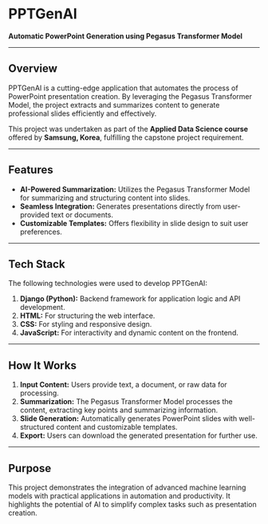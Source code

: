 # PPTGenAI  
**Automatic PowerPoint Generation using Pegasus Transformer Model**

---

## Overview  
PPTGenAI is a cutting-edge application that automates the process of PowerPoint presentation creation. By leveraging the Pegasus Transformer Model, the project extracts and summarizes content to generate professional slides efficiently and effectively.  

This project was undertaken as part of the **Applied Data Science course** offered by **Samsung, Korea**, fulfilling the capstone project requirement.

---

## Features  
- **AI-Powered Summarization:** Utilizes the Pegasus Transformer Model for summarizing and structuring content into slides.  
- **Seamless Integration:** Generates presentations directly from user-provided text or documents.  
- **Customizable Templates:** Offers flexibility in slide design to suit user preferences.  

---

## Tech Stack  
The following technologies were used to develop PPTGenAI:  
1. **Django (Python):** Backend framework for application logic and API development.  
2. **HTML:** For structuring the web interface.  
3. **CSS:** For styling and responsive design.  
4. **JavaScript:** For interactivity and dynamic content on the frontend.  

---

## How It Works  
1. **Input Content:** Users provide text, a document, or raw data for processing.  
2. **Summarization:** The Pegasus Transformer Model processes the content, extracting key points and summarizing information.  
3. **Slide Generation:** Automatically generates PowerPoint slides with well-structured content and customizable templates.  
4. **Export:** Users can download the generated presentation for further use.  

---

## Purpose  
This project demonstrates the integration of advanced machine learning models with practical applications in automation and productivity. It highlights the potential of AI to simplify complex tasks such as presentation creation.
